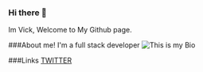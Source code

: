 ### Hi there 👋
Im Vick, Welcome to My Github page.

###About me!
I'm a full stack developer
![This is my Bio](https://www.figma.com/file/Pz7GY0DWF7QpmycM99et35/Vick?t=LA9o3fMp33xkjpJ0-3)

###Links
[TWITTER](https://twitter.com/vckouma)

<!--
**Vickouma77/Vickouma77** is a ✨ _special_ ✨ repository because its `README.md` (this file) appears on your GitHub profile.

Here are some ideas to get you started:

- 🔭 I’m currently working on ...
- 🌱 I’m currently learning ...
- 👯 I’m looking to collaborate on ...
- 🤔 I’m looking for help with ...
- 💬 Ask me about ...
- 📫 How to reach me: ...
- 😄 Pronouns: ...
- ⚡ Fun fact: ...
-->
